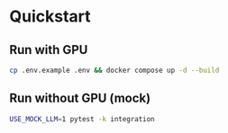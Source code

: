 # Quickstart

## Run with GPU
```bash
cp .env.example .env && docker compose up -d --build
```

## Run without GPU (mock)
```bash
USE_MOCK_LLM=1 pytest -k integration
```
